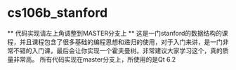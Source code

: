 # cs106b_stanford
** 代码实现请左上角调整到MASTER分支上 **
这是一门stanford的数据结构的课程，并且课程包含了很多基础的编程思想和递归的使用，对于入门来讲，是一门非常不错的入门课，最后会让你实现一个霍夫曼树。非常建议大家学习这个，真的质量非常高。
所有代码实现在master分支上，所使用的是Qt 6.2
